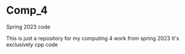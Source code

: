 # Comp_4
Spring 2023 code

This is just a repository for my computing 4 work from spring 2023
It's exclusively cpp code
